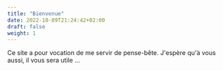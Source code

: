 ```yaml
---
title: "Bienvenue"
date: 2022-10-09T21:24:42+02:00
draft: false
weight: 1
---
```


Ce site a pour vocation de me servir de pense-bête. J'espère qu'à vous aussi, il vous sera utile ...

